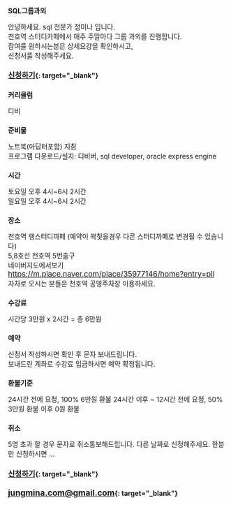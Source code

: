 <style>
*{font-size:110%}
</style>

## SQL그룹과외
  
안녕하세요. sql 전문가 정미나 입니다.  
천호역 스터디카페에서 매주 주말마다 그룹 과외를 진행합니다.  
참여를 원하시는분은 상세요강을 확인하시고,  
신청서를 작성해주세요.  
  

#### [신청하기](https://forms.gle/AwyjWZMCksTqTCbi8){: target="_blank"}

  
### 커리큘럼
디비  
  
  
### 준비물
노트북(아답터포함) 지참  
프로그램 다운로드/설치: 디비버, sql developer, oracle express engine  
  

### 시간  
토요일 오후 4시\~6시 2시간  
일요일 오후 4시\~6시 2시간  
  
 

### 장소
천호역 랭스터디까페 (예약이 꽉찾을경우 다른 스터디까페로 변경될 수 있습니다)  
5,8호선 천호역 5번출구  
네이버지도에서보기  
https://m.place.naver.com/place/35977146/home?entry=pll  
자차로 오시는 분들은 천호역 공영주차장 이용하세요.   
  
  
### 수강료  
시간당 3만원 x 2시간 = 총 6만원
  
  
### 예약
신청서 작성하시면 확인 후 문자 보내드립니다.  
보내드린 계좌로 수강료 입금하시면 예약 확정됩니다.  
  
  
### 환불기준
24시간 전에 요청, 100% 6만원 환불
24시간 이후 ~ 12시간 전에 요청, 50% 3만원 환불
이후 0원 환불
  
  
### 취소
5명 초과 할 경우 문자로 취소통보해드립니다.
다른 날짜로 신청해주세요.
한분만 신청하시면 ...


#### [신청하기](https://forms.gle/AwyjWZMCksTqTCbi8){: target="_blank"}

#### [jungmina.com@gmail.com](jungmina.com@gmail.com){: target="_blank"}
